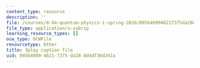 ```yaml
---
content_type: resource
description: ''
file: /courses/8-04-quantum-physics-i-spring-2016/095b409946217375da288d4df36d241a_Z4CSAWrzguY.srt
file_type: application/x-subrip
learning_resource_types: []
ocw_type: OCWFile
resourcetype: Other
title: 3play caption file
uid: 095b4099-4621-7375-da28-8d4df36d241a
---
```

